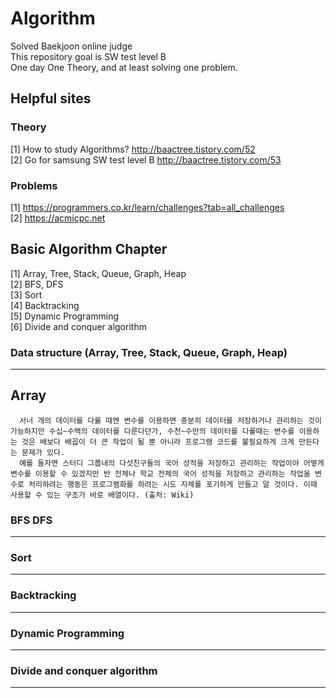 # Algorithm
Solved Baekjoon online judge    
This repository goal is SW test level B    
One day One Theory, and at least solving one problem.

## Helpful sites
### Theory
[1]  How to study Algorithms? http://baactree.tistory.com/52      
[2]  Go for samsung SW test level B http://baactree.tistory.com/53      
      
### Problems    
[1] https://programmers.co.kr/learn/challenges?tab=all_challenges    
[2] https://acmicpc.net    

## Basic Algorithm Chapter

[1] Array, Tree, Stack, Queue, Graph, Heap    
[2] BFS, DFS    
[3] Sort       
[4] Backtracking     
[5] Dynamic Programming     
[6] Divide and conquer algorithm      

### Data structure (Array, Tree, Stack, Queue, Graph, Heap)
---
## Array 
      서너 개의 데이터를 다룰 때엔 변수를 이용하면 충분히 데이터를 저장하거나 관리하는 것이 가능하지만 수십~수백의 데이터를 다룬다던가, 수천~수만의 데이터를 다룰때는 변수를 이용하는 것은 배보다 배꼽이 더 큰 작업이 될 뿐 아니라 프로그램 코드를 불필요하게 크게 만든다는 문제가 있다. 
      예를 들자면 스터디 그룹내의 다섯친구들의 국어 성적을 저장하고 관리하는 작업이야 어떻게 변수를 이용할 수 있겠지만 반 전체나 학교 전체의 국어 성적을 저장하고 관리하는 작업을 변수로 처리하려는 행동은 프로그램화를 하려는 시도 자체를 포기하게 만들고 말 것이다. 이때 사용할 수 있는 구조가 바로 배열이다. (출처: Wiki)
### BFS DFS
---
### Sort
---
### Backtracking
---
### Dynamic Programming
---
### Divide and conquer algorithm
---
